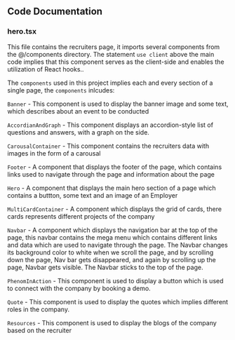 

## Code Documentation

### hero.tsx
 
 This file contains the recruiters page, it imports several components from the @/components directory. 
 The statement `use client` above the main code implies that this component serves as the client-side and enables the utilization of React hooks..
 
 The `components` used in this project implies each and every section of a single page, the `components` inlcudes:
 
 `Banner`  - This component is used to display the banner image and some text, which describes about an event to be conducted
 
 `AccordianAndGraph`  - This component displays an accordion-style list of questions and answers, with a graph on the side.
 
 `CarousalContainer`  - This component contains the recruiters data with images in the form of a carousal
 
 `Footer`  - A component that displays the footer of the page, which contains links used to navigate through the page and information about the page
 
 `Hero`   - A component that displays the main hero section of a page which contains a buttton, some text and an image of an Employer
 
 `MultiCardContainer` - A component which displays the grid of cards, there cards represents different projects of the company

 `Navbar`  - A component which displays the navigation bar at the top of the page, this navbar contains the mega menu which contains different links and data which are used to navigate through the page. The Navbar changes its background color to white when we scroll the page, and by scrolling down the page, Nav bar gets disappeared, and again by scrolling up the page, Navbar gets visible. The Navbar sticks to the top of the page.
 
 `PhenomInAction` - This component is used to display a button which is used to connect with the company by booking a demo.
 
  `Quote` - This component is used to display the quotes which implies different roles in the company.

  `Resources` - This component is used to display the blogs of the company based on the recruiter
  
  


